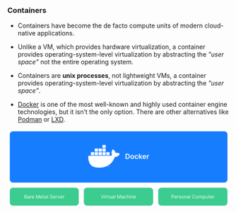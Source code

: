 
<br>

### Containers

* Containers have become the de facto compute units of modern cloud-native applications.

* Unlike a VM, which provides hardware virtualization, a container provides operating-system-level virtualization by abstracting the *"user space"* not the entire operating system.

* Containers are **unix processes**, not lightweight VMs, a container provides operating-system-level virtualization by abstracting the *"user space"*.

* [Docker](https://hub.docker.com/) is one of the most well-known and highly used container engine technologies, but it isn’t the only option. There are other alternatives  like [Podman](https://podman.io/) or [LXD](https://linuxcontainers.org/lxd/).

![Scan results](./assets/docker.png)


